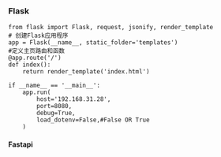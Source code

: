 ### Flask
    from flask import Flask, request, jsonify, render_template
    # 创建Flask应用程序
    app = Flask(__name__, static_folder='templates')
    #定义主页路由和函数
    @app.route('/')
    def index():
        return render_template('index.html')
    
    if __name__ == '__main__':
        app.run(
            host='192.168.31.28',
            port=8080,
            debug=True,
            load_dotenv=False,#False OR True
        )
#### Fastapi
    

